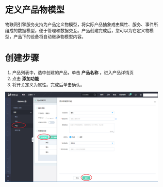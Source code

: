 # 定义产品物模型

物联网引擎服务支持为产品定义物模型，将实际产品抽象成由属性、服务、事件所组成的数据模型，便于管理和数据交互。产品创建完成后，您可以为它定义物模型，产品下的设备将自动继承物模型内容。

# 创建步骤

1. 产品列表中，选中创建的产品，单击 **产品名称** ，进入产品详情页
2. 点击 **添加功能**
3. 将开关定义为属性。完成后单击确认。

![添加物模型](../../../../image/IoT/IoT-Engine/Ting-Model-Creation.png)



